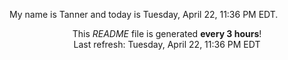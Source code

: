 My name is Tanner and today is Tuesday, April 22, 11:36 PM EDT.

<p align="center">This <i>README</i> file is generated <b>every 3 hours</b>!</br>Last refresh: Tuesday, April 22, 11:36 PM EDT<br /></p>
